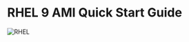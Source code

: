 # RHEL 9 AMI Quick Start Guide

![RHEL](https://developers.redhat.com/sites/default/files/inline-images/2022_RHEL_Get_StartedonRHEL%402x.png)